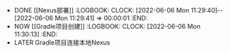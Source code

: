 - DONE [[Nexus部署]]
  :LOGBOOK:
  CLOCK: [2022-06-06 Mon 11:29:40]--[2022-06-06 Mon 11:29:41] =>  00:00:01
  :END:
- NOW [[Gradle项目创建]]
  :LOGBOOK:
  CLOCK: [2022-06-06 Mon 11:30:13]
  :END:
- LATER Gradle项目连接本地Nexus